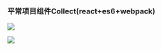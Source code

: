 ### 平常项目组件Collect(react+es6+webpack)

![](https://i.imgur.com/pW5uZHU.jpg)

![](https://i.imgur.com/lZvgwwJ.png)